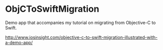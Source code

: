 # ObjCToSwiftMigration

Demo app that accompanies my tutorial on migrating from Objective-C to Swift.

http://www.iosinsight.com/objective-c-to-swift-migration-illustrated-with-a-demo-app/
